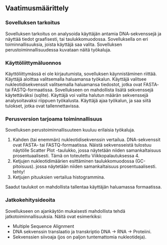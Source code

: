 ## Vaatimusmäärittely

### Sovelluksen tarkoitus  
Sovelluksen tarkoitus on analysoida käyttäjän antamia DNA-sekvenssejä ja näyttää tiedot graafisesti, tai taulukkomuodossa. Sovelluksella on eri toiminnallisuuksia, joista käyttäjä saa valita.
Sovelluksen perustoiminnallisuudessa kuvataan näitä työkaluja.
  
### Käyttöliittymäluonnos
Käyttöliittymässä ei ole kirjautumista, sovelluksen käynnistäminen riittää.
Käyttäjä aloittaa valitsemalla haluamansa työkalun.
Käyttäjä valitsee nukleotidisekvenssit valitsemalla haluamansa tiedostot, jotka ovat FASTA- tai FASTQ-formaatissa.
Sovellukseen on mahdollista lisätä sekvenssejä käytettäväksi (sqlite).
Käyttäjä voi valita halutun määrän sekvenssejä analysoitavaksi riippuen työkalusta.
Käyttäjä ajaa työkalun, ja saa siitä tulokset, jotka ovat tallennettavissa.

### Perusversion tarjoama toiminnallisuus
Sovelluksen perustoiminnallisuuteen kuuluu erilaisia työkaluja.

1. Kahden (tai enemmän) nukleotidisekvenssin vertailua. DNA-sekvenssit ovat FASTA- tai FASTQ-formaatissa. Näistä sekvensseistä tulostuu näytölle Scatter Plot -taulukko, 
jossa näytetään niiden samankaltaisuus prosentuaalisesti. Tämä on toteutettu Viikkopalautuksessa 4.
2. Ketjujen nukleotidimäärien esittäminen taulukkomuodossa (GC-pitoisuus).
jossa näytetään niiden samankaltaisuus prosentuaalisesti.  tehty!
3. Ketjujen pituuksien vertailua histogrammina.

Saadut taulukot on mahdollista tallentaa käyttäjän haluamassa formaatissa.

### Jatkokehitysideoita
Sovellukseen on ajankäytön mukaisesti mahdollista tehdä jatkotoiminnallisuuksia.
Näitä ovat esimerkiksi:
- Multiple Sequence Alignment
- DNA sekvenssin translaatio ja transkriptio DNA -> RNA -> Proteiini.
- Sekvenssien siivoaja (jos on paljon tuntemattomia nukleotideja).

